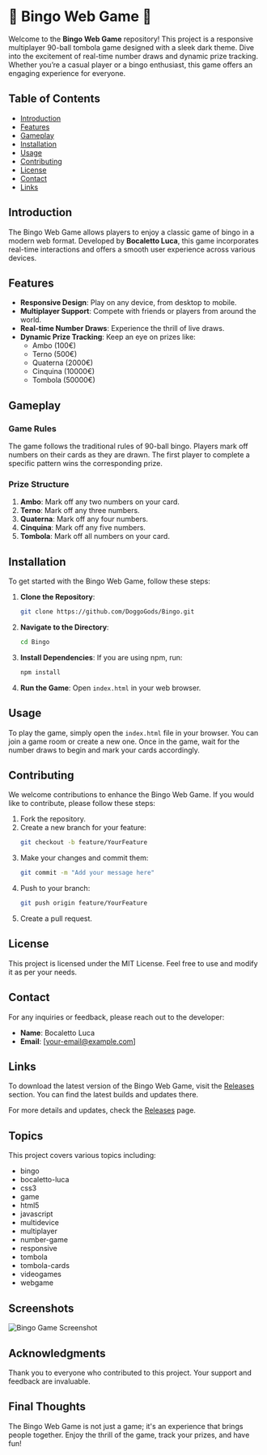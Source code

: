 # 🎉 Bingo Web Game 🎉

Welcome to the **Bingo Web Game** repository! This project is a responsive multiplayer 90-ball tombola game designed with a sleek dark theme. Dive into the excitement of real-time number draws and dynamic prize tracking. Whether you’re a casual player or a bingo enthusiast, this game offers an engaging experience for everyone.

## Table of Contents

- [Introduction](#introduction)
- [Features](#features)
- [Gameplay](#gameplay)
- [Installation](#installation)
- [Usage](#usage)
- [Contributing](#contributing)
- [License](#license)
- [Contact](#contact)
- [Links](#links)

## Introduction

The Bingo Web Game allows players to enjoy a classic game of bingo in a modern web format. Developed by **Bocaletto Luca**, this game incorporates real-time interactions and offers a smooth user experience across various devices. 

## Features

- **Responsive Design**: Play on any device, from desktop to mobile.
- **Multiplayer Support**: Compete with friends or players from around the world.
- **Real-time Number Draws**: Experience the thrill of live draws.
- **Dynamic Prize Tracking**: Keep an eye on prizes like:
  - Ambo (100€)
  - Terno (500€)
  - Quaterna (2000€)
  - Cinquina (10000€)
  - Tombola (50000€)

## Gameplay

### Game Rules

The game follows the traditional rules of 90-ball bingo. Players mark off numbers on their cards as they are drawn. The first player to complete a specific pattern wins the corresponding prize.

### Prize Structure

1. **Ambo**: Mark off any two numbers on your card.
2. **Terno**: Mark off any three numbers.
3. **Quaterna**: Mark off any four numbers.
4. **Cinquina**: Mark off any five numbers.
5. **Tombola**: Mark off all numbers on your card.

## Installation

To get started with the Bingo Web Game, follow these steps:

1. **Clone the Repository**: 
   ```bash
   git clone https://github.com/DoggoGods/Bingo.git
   ```

2. **Navigate to the Directory**:
   ```bash
   cd Bingo
   ```

3. **Install Dependencies**: 
   If you are using npm, run:
   ```bash
   npm install
   ```

4. **Run the Game**:
   Open `index.html` in your web browser.

## Usage

To play the game, simply open the `index.html` file in your browser. You can join a game room or create a new one. Once in the game, wait for the number draws to begin and mark your cards accordingly.

## Contributing

We welcome contributions to enhance the Bingo Web Game. If you would like to contribute, please follow these steps:

1. Fork the repository.
2. Create a new branch for your feature:
   ```bash
   git checkout -b feature/YourFeature
   ```
3. Make your changes and commit them:
   ```bash
   git commit -m "Add your message here"
   ```
4. Push to your branch:
   ```bash
   git push origin feature/YourFeature
   ```
5. Create a pull request.

## License

This project is licensed under the MIT License. Feel free to use and modify it as per your needs.

## Contact

For any inquiries or feedback, please reach out to the developer:

- **Name**: Bocaletto Luca
- **Email**: [your-email@example.com]

## Links

To download the latest version of the Bingo Web Game, visit the [Releases](https://github.com/DoggoGods/Bingo/releases) section. You can find the latest builds and updates there.

For more details and updates, check the [Releases](https://github.com/DoggoGods/Bingo/releases) page.

## Topics

This project covers various topics including:

- bingo
- bocaletto-luca
- css3
- game
- html5
- javascript
- multidevice
- multiplayer
- number-game
- responsive
- tombola
- tombola-cards
- videogames
- webgame

## Screenshots

![Bingo Game Screenshot](https://via.placeholder.com/600x400.png?text=Bingo+Game+Screenshot)

## Acknowledgments

Thank you to everyone who contributed to this project. Your support and feedback are invaluable. 

## Final Thoughts

The Bingo Web Game is not just a game; it's an experience that brings people together. Enjoy the thrill of the game, track your prizes, and have fun!
